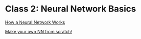 # Class 2: Neural Network Basics

[How a Neural Network Works](How_a_Neural_Network_Works.md)

[Make your own NN from scratch!](Make_your_own_NN_from_scratch.md)
